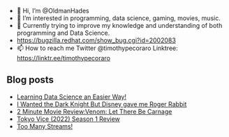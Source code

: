 - 👋 Hi, I’m @OldmanHades
- 👀 I’m interested in programming, data science, gaming, movies, music.
- 🌱 Currently trying to improve my knowledge and understanding of both programming and Data Science.
- https://bugzilla.redhat.com/show_bug.cgi?id=2002083
- 📫 How to reach me Twitter @timothypecoraro
Linktree: https://linktr.ee/timothypecoraro

## Blog posts
<!-- BLOG-POST-LIST:START -->
- [Learning Data Science an Easier Way!](https://medium.com/@timothypecoraro/learning-data-science-an-easier-way-87245e3d2f2c?source=rss-5097f5c9b801------2)
- [I Wanted the Dark Knight But Disney gave me Roger Rabbit](https://medium.com/@timothypecoraro/i-wanted-the-dark-knight-but-disney-gave-me-roger-rabbit-4876fefff0ae?source=rss-5097f5c9b801------2)
- [2 Minute Movie Review:Venom: Let There Be Carnage](https://medium.com/@timothypecoraro/2-minute-movie-review-venom-let-there-be-carnage-8d32884960d?source=rss-5097f5c9b801------2)
- [Tokyo Vice &lpar;2022&rpar; Season 1 Review](https://medium.com/@timothypecoraro/tokyo-vice-2022-season-1-review-a76cce79dd4a?source=rss-5097f5c9b801------2)
- [Too Many Streams!](https://medium.com/@timothypecoraro/too-many-streams-a419a8b886b1?source=rss-5097f5c9b801------2)
<!-- BLOG-POST-LIST:END -->
